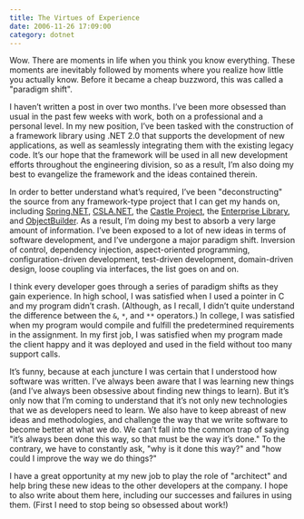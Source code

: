 ```yaml
---
title: The Virtues of Experience
date: 2006-11-26 17:09:00
category: dotnet
---
```


<span class='drop-cap'>Wow.</span> There are moments in life when you think you know everything. These moments are inevitably followed by moments where you realize how little you actually know. Before it became a cheap buzzword, this was called a "paradigm shift".

I haven’t written a post in over two months. I’ve been more obsessed than usual in the past few weeks with work, both on a professional and a personal level. In my new position, I’ve been tasked with the construction of a framework library using .NET 2.0 that supports the development of new applications, as well as seamlessly integrating them with the existing legacy code. It’s our hope that the framework will be used in all new development efforts throughout the engineering division, so as a result, I’m also doing my best to evangelize the framework and the ideas contained therein.

In order to better understand what’s required, I’ve been "deconstructing" the source from any framework-type project that I can get my hands on, including [Spring.NET](http://www.springframework.net/), [CSLA.NET](http://www.lhotka.net/), the [Castle Project](http://www.castleproject.org/), the [Enterprise Library](http://www.gotdotnet.com/codegallery/codegallery.aspx?id=295a464a-6072-4e25-94e2-91be63527327), and [ObjectBuilder](http://www.codeplex.com/ObjectBuilder). As a result, I’m doing my best to absorb a very large amount of information. I’ve been exposed to a lot of new ideas in terms of software development, and I’ve undergone a major paradigm shift. Inversion of control, dependency injection, aspect-oriented programming, configuration-driven development, test-driven development, domain-driven design, loose coupling via interfaces, the list goes on and on.

I think every developer goes through a series of paradigm shifts as they gain experience. In high school, I was satisfied when I used a pointer in C and my program didn’t crash. (Although, as I recall, I didn’t quite understand the difference between the `&`, `*`, and `**` operators.) In college, I was satisfied when my program would compile and fulfill the predetermined requirements in the assignment. In my first job, I was satisfied when my program made the client happy and it was deployed and used in the field without too many support calls.

It’s funny, because at each juncture I was certain that I understood how software was written. I’ve always been aware that I was learning new things (and I’ve always been obsessive about finding new things to learn). But it’s only now that I’m coming to understand that it’s not only new technologies that we as developers need to learn. We also have to keep abreast of new ideas and methodologies, and challenge the way that we write software to become better at what we do. We can’t fall into the common trap of saying "it’s always been done this way, so that must be the way it’s done." To the contrary, we have to constantly ask, "why is it done this way?" and "how could I improve the way we do things?"

I have a great opportunity at my new job to play the role of "architect" and help bring these new ideas to the other developers at the company. I hope to also write about them here, including our successes and failures in using them. (First I need to stop being so obsessed about work!)